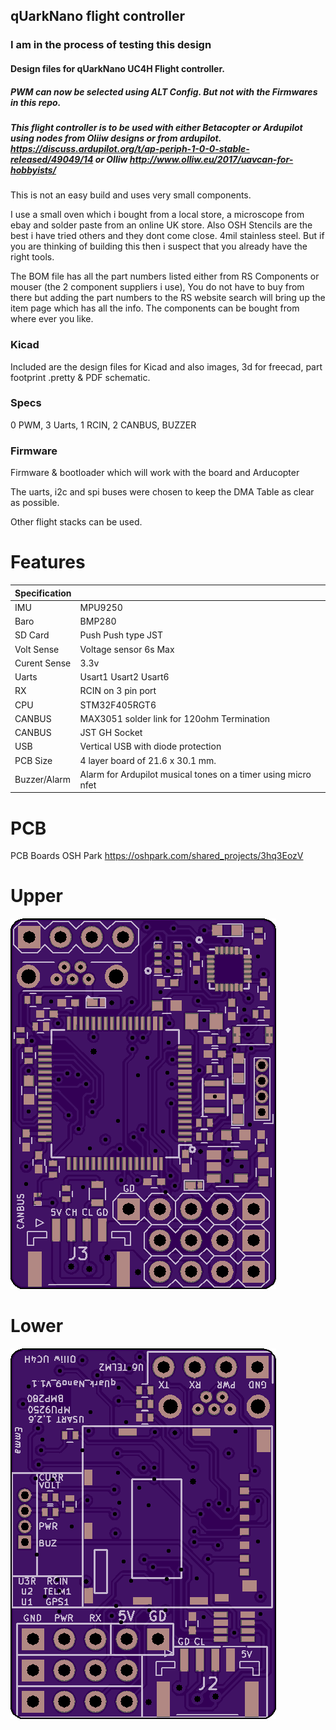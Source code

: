 

 ## qUarkNano flight controller

 ### I am in the process of testing this design

 #### Design files for qUarkNano UC4H Flight controller.

 ##### PWM can now be selected using ALT Config. But not with the Firmwares in this repo.

  ##### This flight controller is to be used with either Betacopter or Ardupilot using nodes from Oliiw designs or from ardupilot. https://discuss.ardupilot.org/t/ap-periph-1-0-0-stable-released/49049/14 or Olliw http://www.olliw.eu/2017/uavcan-for-hobbyists/

This is not an easy build and uses very small components.

I use a small oven which i bought from a local store, a microscope from ebay and solder paste from an online UK store. Also OSH Stencils are the best i have tried others and they dont come close. 4mil stainless steel.
But if you are thinking of building this then i suspect that you already have the right tools.

The BOM file has all the part numbers listed either from RS Components or mouser (the 2 component suppliers i use), You do not have to buy from there but adding the part numbers to the RS website search will bring up the item page which has all the info. The components can be bought from where ever you like.

 ### Kicad

Included are the design files for Kicad and also images, 3d for freecad, part footprint .pretty & PDF schematic.

 ### Specs

0 PWM, 3 Uarts, 1 RCIN, 2 CANBUS, BUZZER

 ### Firmware

 Firmware & bootloader which will work with the board and Arducopter


The uarts, i2c and spi buses were chosen to keep the DMA Table as clear as possible.

Other flight stacks can be used.

 # Features

| Specification |  |
| ------ | ------ |
| IMU | MPU9250 |
| Baro | BMP280 |
| SD Card | Push Push type JST |
| Volt Sense | Voltage sensor 6s Max |
| Curent Sense | 3.3v |
| Uarts | Usart1 Usart2 Usart6 |
| RX | RCIN on 3 pin port |
| CPU | STM32F405RGT6 |
| CANBUS | MAX3051 solder link for 120ohm Termination |
| CANBUS | JST GH Socket |
| USB | Vertical USB with diode protection |
| PCB Size | 4 layer board of 21.6 x 30.1 mm. |
| Buzzer/Alarm | Alarm for Ardupilot musical tones on a timer using micro nfet |

 # PCB

 PCB Boards OSH Park https://oshpark.com/shared_projects/3hq3EozV


 # Upper
 ![QNU](/qUarkNano_UC4H_HW/Images/qUarkNano_UC4H_top.png)
 # Lower
 ![QNU](/qUarkNano_UC4H_HW/Images/qUarkNano_UC4H_Lower.png)
